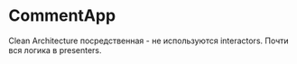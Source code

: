 # CommentApp
 Clean Architecture посредственная - не используются interactors. Почти вся логика в presenters.
